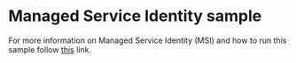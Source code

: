 # Managed Service Identity sample #

For more information on Managed Service Identity (MSI) and how to run this sample follow [this](https://docs.microsoft.com/en-us/azure/event-hubs/service-bus-managed-service-identity) link.